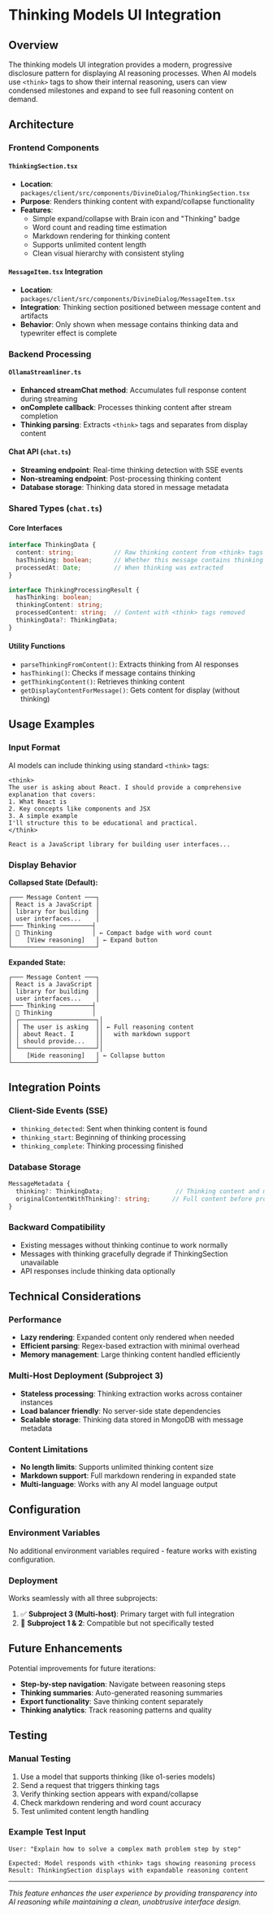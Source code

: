 # Thinking Models UI Integration

## Overview

The thinking models UI integration provides a modern, progressive disclosure pattern for displaying AI reasoning processes. When AI models use `<think>` tags to show their internal reasoning, users can view condensed milestones and expand to see full reasoning content on demand.

## Architecture

### Frontend Components

#### `ThinkingSection.tsx`
- **Location**: `packages/client/src/components/DivineDialog/ThinkingSection.tsx`
- **Purpose**: Renders thinking content with expand/collapse functionality
- **Features**:
  - Simple expand/collapse with Brain icon and "Thinking" badge
  - Word count and reading time estimation
  - Markdown rendering for thinking content
  - Supports unlimited content length
  - Clean visual hierarchy with consistent styling

#### `MessageItem.tsx` Integration
- **Location**: `packages/client/src/components/DivineDialog/MessageItem.tsx`
- **Integration**: Thinking section positioned between message content and artifacts
- **Behavior**: Only shown when message contains thinking data and typewriter effect is complete

### Backend Processing

#### `OllamaStreamliner.ts`
- **Enhanced streamChat method**: Accumulates full response content during streaming
- **onComplete callback**: Processes thinking content after stream completion
- **Thinking parsing**: Extracts `<think>` tags and separates from display content

#### Chat API (`chat.ts`)
- **Streaming endpoint**: Real-time thinking detection with SSE events
- **Non-streaming endpoint**: Post-processing thinking content
- **Database storage**: Thinking data stored in message metadata

### Shared Types (`chat.ts`)

#### Core Interfaces
```typescript
interface ThinkingData {
  content: string;           // Raw thinking content from <think> tags
  hasThinking: boolean;      // Whether this message contains thinking
  processedAt: Date;         // When thinking was extracted
}

interface ThinkingProcessingResult {
  hasThinking: boolean;
  thinkingContent: string;
  processedContent: string;  // Content with <think> tags removed
  thinkingData?: ThinkingData;
}
```

#### Utility Functions
- `parseThinkingFromContent()`: Extracts thinking from AI responses
- `hasThinking()`: Checks if message contains thinking
- `getThinkingContent()`: Retrieves thinking content
- `getDisplayContentForMessage()`: Gets content for display (without thinking)

## Usage Examples

### Input Format
AI models can include thinking using standard `<think>` tags:

```
<think>
The user is asking about React. I should provide a comprehensive explanation that covers:
1. What React is
2. Key concepts like components and JSX
3. A simple example
I'll structure this to be educational and practical.
</think>

React is a JavaScript library for building user interfaces...
```

### Display Behavior

**Collapsed State (Default):**
```
┌─── Message Content ───┐
│ React is a JavaScript │
│ library for building  │
│ user interfaces...    │
├─── Thinking ─────────┤
│ 🧠 Thinking           │ ← Compact badge with word count
│    [View reasoning]   │ ← Expand button
└───────────────────────┘
```

**Expanded State:**
```
┌─── Message Content ───┐
│ React is a JavaScript │
│ library for building  │
│ user interfaces...    │
├─── Thinking ─────────┤
│ 🧠 Thinking           │
│ ┌─────────────────────┐│
│ │ The user is asking  ││ ← Full reasoning content
│ │ about React. I      ││   with markdown support
│ │ should provide...   ││
│ └─────────────────────┘│
│    [Hide reasoning]   │ ← Collapse button
└───────────────────────┘
```

## Integration Points

### Client-Side Events (SSE)
- `thinking_detected`: Sent when thinking content is found
- `thinking_start`: Beginning of thinking processing  
- `thinking_complete`: Thinking processing finished

### Database Storage
```typescript
MessageMetadata {
  thinking?: ThinkingData;                    // Thinking content and metadata
  originalContentWithThinking?: string;      // Full content before processing
}
```

### Backward Compatibility
- Existing messages without thinking continue to work normally
- Messages with thinking gracefully degrade if ThinkingSection unavailable
- API responses include thinking data optionally

## Technical Considerations

### Performance
- **Lazy rendering**: Expanded content only rendered when needed
- **Efficient parsing**: Regex-based extraction with minimal overhead
- **Memory management**: Large thinking content handled efficiently

### Multi-Host Deployment (Subproject 3)
- **Stateless processing**: Thinking extraction works across container instances
- **Load balancer friendly**: No server-side state dependencies
- **Scalable storage**: Thinking data stored in MongoDB with message metadata

### Content Limitations
- **No length limits**: Supports unlimited thinking content size
- **Markdown support**: Full markdown rendering in expanded state
- **Multi-language**: Works with any AI model language output

## Configuration

### Environment Variables
No additional environment variables required - feature works with existing configuration.

### Deployment
Works seamlessly with all three subprojects:
1. ✅ **Subproject 3 (Multi-host)**: Primary target with full integration
2. 🔄 **Subproject 1 & 2**: Compatible but not specifically tested

## Future Enhancements

Potential improvements for future iterations:
- **Step-by-step navigation**: Navigate between reasoning steps
- **Thinking summaries**: Auto-generated reasoning summaries
- **Export functionality**: Save thinking content separately
- **Thinking analytics**: Track reasoning patterns and quality

## Testing

### Manual Testing
1. Use a model that supports thinking (like o1-series models)
2. Send a request that triggers thinking tags
3. Verify thinking section appears with expand/collapse
4. Check markdown rendering and word count accuracy
5. Test unlimited content length handling

### Example Test Input
```
User: "Explain how to solve a complex math problem step by step"

Expected: Model responds with <think> tags showing reasoning process
Result: ThinkingSection displays with expandable reasoning content
```

---

*This feature enhances the user experience by providing transparency into AI reasoning while maintaining a clean, unobtrusive interface design.*
